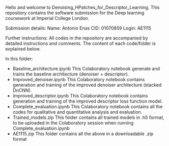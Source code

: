 Hello and welcome to Denoising_HPatches_for_Descriptor_Learning.
This repository contains the software submission for the Deep learning coursework at Imperial College London.

Submission details:
Name: Antonio Enas
CID: 01070859
Login: AE1115

Further instructions:
All codes in the repository are accompanied by detailed instructions and comments. The content of each code/folder is explained below.

In this folder:

- Baseline_architecture.ipynb
  This Colaboratory notebook generate and trains the baseline architecture (denoiser + descriptor).
- Improved_denoiser.ipynb
  This Colaboratory notebook contains generation and training of the improved denoiser architecture (stacked DnCNN).
- Improved_descriptor.ipynb
  This Colaboratory notebook contains generation and training of the improved descriptor loss function model.
- Complete_evaluation.ipynb
  This Colaboratory notebook contains all the codes for qualitative and quantitative analysis and evaluation.
- Trained_models.zip
  This folder contains all trained models in .h5 format, to be uploaded in the Colaboratory session when running Complete_evaluation.ipynb
- AE1115.zip
  This folder contains all the above in a downloadable .zip format
  
